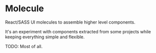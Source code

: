# Molecule

React/SASS UI molecules to assemble higher level components.

It's an experiment with components extracted from some projects while keeping everything simple and flexible.

TODO: Most of all.
